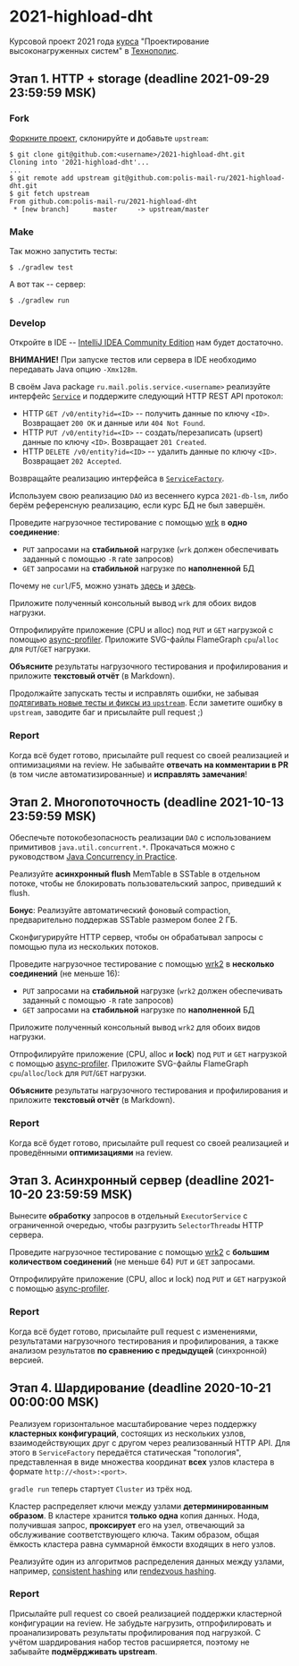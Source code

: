 # 2021-highload-dht
Курсовой проект 2021 года [курса](https://polis.mail.ru/curriculum/program/discipline/1257/) "Проектирование высоконагруженных систем" в [Технополис](https://polis.mail.ru).

## Этап 1. HTTP + storage (deadline 2021-09-29 23:59:59 MSK)
### Fork
[Форкните проект](https://help.github.com/articles/fork-a-repo/), склонируйте и добавьте `upstream`:
```
$ git clone git@github.com:<username>/2021-highload-dht.git
Cloning into '2021-highload-dht'...
...
$ git remote add upstream git@github.com:polis-mail-ru/2021-highload-dht.git
$ git fetch upstream
From github.com:polis-mail-ru/2021-highload-dht
 * [new branch]      master     -> upstream/master
```

### Make
Так можно запустить тесты:
```
$ ./gradlew test
```

А вот так -- сервер:
```
$ ./gradlew run
```

### Develop
Откройте в IDE -- [IntelliJ IDEA Community Edition](https://www.jetbrains.com/idea/) нам будет достаточно.

**ВНИМАНИЕ!** При запуске тестов или сервера в IDE необходимо передавать Java опцию `-Xmx128m`.

В своём Java package `ru.mail.polis.service.<username>` реализуйте интерфейс [`Service`](src/main/java/ru/mail/polis/service/Service.java) и поддержите следующий HTTP REST API протокол:
* HTTP `GET /v0/entity?id=<ID>` -- получить данные по ключу `<ID>`. Возвращает `200 OK` и данные или `404 Not Found`.
* HTTP `PUT /v0/entity?id=<ID>` -- создать/перезаписать (upsert) данные по ключу `<ID>`. Возвращает `201 Created`.
* HTTP `DELETE /v0/entity?id=<ID>` -- удалить данные по ключу `<ID>`. Возвращает `202 Accepted`.

Возвращайте реализацию интерфейса в [`ServiceFactory`](src/main/java/ru/mail/polis/service/ServiceFactory.java).

Используем свою реализацию `DAO` из весеннего курса `2021-db-lsm`, либо берём референсную реализацию, если курс БД не был завершён.

Проведите нагрузочное тестирование с помощью [wrk](https://github.com/giltene/wrk2) в **одно соединение**:
* `PUT` запросами на **стабильной** нагрузке (`wrk` должен обеспечивать заданный с помощью `-R` rate запросов)
* `GET` запросами на **стабильной** нагрузке по **наполненной** БД

Почему не `curl`/F5, можно узнать [здесь](http://highscalability.com/blog/2015/10/5/your-load-generator-is-probably-lying-to-you-take-the-red-pi.html) и [здесь](https://www.youtube.com/watch?v=lJ8ydIuPFeU).

Приложите полученный консольный вывод `wrk` для обоих видов нагрузки.

Отпрофилируйте приложение (CPU и alloc) под `PUT` и `GET` нагрузкой с помощью [async-profiler](https://github.com/jvm-profiling-tools/async-profiler).
Приложите SVG-файлы FlameGraph `cpu`/`alloc` для `PUT`/`GET` нагрузки.

**Объясните** результаты нагрузочного тестирования и профилирования и приложите **текстовый отчёт** (в Markdown).

Продолжайте запускать тесты и исправлять ошибки, не забывая [подтягивать новые тесты и фиксы из `upstream`](https://help.github.com/articles/syncing-a-fork/).
Если заметите ошибку в `upstream`, заводите баг и присылайте pull request ;)

### Report
Когда всё будет готово, присылайте pull request со своей реализацией и оптимизациями на review.
Не забывайте **отвечать на комментарии в PR** (в том числе автоматизированные) и **исправлять замечания**!

## Этап 2. Многопоточность (deadline 2021-10-13 23:59:59 MSK)

Обеспечьте потокобезопасность реализации `DAO` с использованием примитивов `java.util.concurrent.*`.
Прокачаться можно с руководством [Java Concurrency in Practice](http://jcip.net/).

Реализуйте **асинхронный flush** MemTable в SSTable в отдельном потоке, чтобы не блокировать пользовательский запрос, приведший к flush.

**Бонус**: Реализуйте автоматический фоновый compaction, предварительно поддержав SSTable размером более 2 ГБ.

Сконфигурируйте HTTP сервер, чтобы он обрабатывал запросы с помощью пула из нескольких потоков.

Проведите нагрузочное тестирование с помощью [wrk2](https://github.com/giltene/wrk2) в **несколько соединений** (не меньше 16):
* `PUT` запросами на **стабильной** нагрузке (`wrk2` должен обеспечивать заданный с помощью `-R` rate запросов)
* `GET` запросами на **стабильной** нагрузке по **наполненной** БД

Приложите полученный консольный вывод `wrk2` для обоих видов нагрузки.

Отпрофилируйте приложение (CPU, alloc и **lock**) под `PUT` и `GET` нагрузкой с помощью [async-profiler](https://github.com/jvm-profiling-tools/async-profiler).
Приложите SVG-файлы FlameGraph `cpu`/`alloc`/`lock` для `PUT`/`GET` нагрузки.

**Объясните** результаты нагрузочного тестирования и профилирования и приложите **текстовый отчёт** (в Markdown).

### Report
Когда всё будет готово, присылайте pull request со своей реализацией и проведёнными **оптимизациями** на review.

## Этап 3. Асинхронный сервер (deadline 2021-10-20 23:59:59 MSK)

Вынесите **обработку** запросов в отдельный `ExecutorService` с ограниченной очередью, чтобы разгрузить `SelectorThread`ы HTTP сервера.

Проведите нагрузочное тестирование с помощью [wrk2](https://github.com/giltene/wrk2) с **большим количеством соединений** (не меньше 64) `PUT` и `GET` запросами.

Отпрофилируйте приложение (CPU, alloc и lock) под `PUT` и `GET` нагрузкой с помощью [async-profiler](https://github.com/jvm-profiling-tools/async-profiler).

### Report
Когда всё будет готово, присылайте pull request с изменениями, результатами нагрузочного тестирования и профилирования, а также анализом результатов **по сравнению с предыдущей** (синхронной) версией.

## Этап 4. Шардирование (deadline 2020-10-21 00:00:00 MSK)

Реализуем горизонтальное масштабирование через поддержку **кластерных конфигураций**, состоящих из нескольких узлов, взаимодействующих друг с другом через реализованный HTTP API.
Для этого в `ServiceFactory` передаётся статическая "топология", представленная в виде множества координат **всех** узлов кластера в формате `http://<host>:<port>`.

`gradle run` теперь стартует `Cluster` из трёх нод.

Кластер распределяет ключи между узлами **детерминированным образом**.
В кластере хранится **только одна** копия данных.
Нода, получившая запрос, **проксирует** его на узел, отвечающий за обслуживание соответствующего ключа.
Таким образом, общая ёмкость кластера равна суммарной ёмкости входящих в него узлов.

Реализуйте один из алгоритмов распределения данных между узлами, например, [consistent hashing](https://en.wikipedia.org/wiki/Consistent_hashing) или [rendezvous hashing](https://en.wikipedia.org/wiki/Rendezvous_hashing).

### Report
Присылайте pull request со своей реализацией поддержки кластерной конфигурации на review.
Не забудьте нагрузить, отпрофилировать и проанализировать результаты профилирования под нагрузкой.
С учётом шардирования набор тестов расширяется, поэтому не забывайте **подмёрдживать upstream**.

